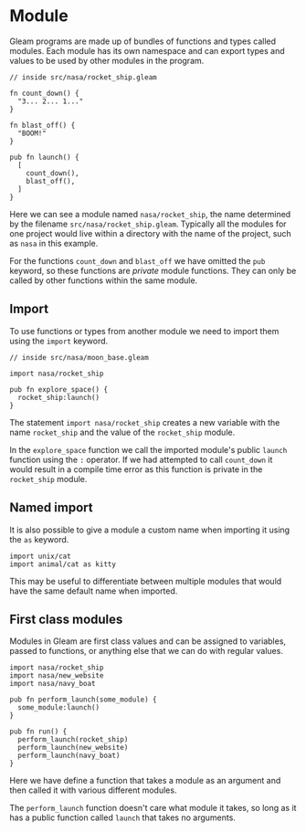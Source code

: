 # Module

Gleam programs are made up of bundles of functions and types called modules.
Each module has its own namespace and can export types and values to be used
by other modules in the program.

```rust,noplaypen
// inside src/nasa/rocket_ship.gleam

fn count_down() {
  "3... 2... 1..."
}

fn blast_off() {
  "BOOM!"
}

pub fn launch() {
  [
    count_down(),
    blast_off(),
  ]
}
```

Here we can see a module named `nasa/rocket_ship`, the name determined by the
filename `src/nasa/rocket_ship.gleam`. Typically all the modules for one
project would live within a directory with the name of the project, such as
`nasa` in this example.

For the functions `count_down` and `blast_off` we have omitted the `pub`
keyword, so these functions are _private_ module functions. They can only be
called by other functions within the same module.


## Import

To use functions or types from another module we need to import them using the
`import` keyword.

```rust,noplaypen
// inside src/nasa/moon_base.gleam

import nasa/rocket_ship

pub fn explore_space() {
  rocket_ship:launch()
}
```

The statement `import nasa/rocket_ship` creates a new variable with the name
`rocket_ship` and the value of the `rocket_ship` module.

In the `explore_space` function we call the imported module's public `launch`
function using the `:` operator.
If we had attempted to call `count_down` it would result in a compile time
error as this function is private in the `rocket_ship` module.


## Named import

It is also possible to give a module a custom name when importing it using the
`as` keyword.

```rust,noplaypen
import unix/cat
import animal/cat as kitty
```

This may be useful to differentiate between multiple modules that would have
the same default name when imported.


## First class modules

Modules in Gleam are first class values and can be assigned to variables,
passed to functions, or anything else that we can do with regular values.

```rust,noplaypen
import nasa/rocket_ship
import nasa/new_website
import nasa/navy_boat

pub fn perform_launch(some_module) {
  some_module:launch()
}

pub fn run() {
  perform_launch(rocket_ship)
  perform_launch(new_website)
  perform_launch(navy_boat)
}
```

Here we have define a function that takes a module as an argument and then
called it with various different modules.

The `perform_launch` function doesn't care what module it takes, so long as it
has a public function called `launch` that takes no arguments.
